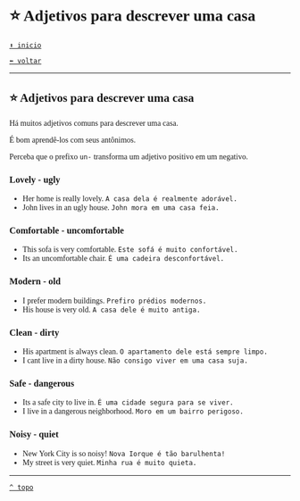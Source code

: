 <font face="Calibri">

# ⭐ Adjetivos para descrever uma casa

[`⬆️ inicio`](../../EF%20Route.md)

[`⬅️ voltar`](../Iniciante%202.md)

---

## ⭐ Adjetivos para descrever uma casa

Há muitos adjetivos comuns para descrever uma casa.

É bom aprendê-los com seus antônimos.

Perceba que o prefixo `un-` transforma um adjetivo positivo em um negativo.

### Lovely - ugly

+ Her home is really lovely.
  `A casa dela é realmente adorável.`
+ John lives in an ugly house.
  `John mora em uma casa feia.`

### Comfortable - uncomfortable

+ This sofa is very comfortable.
  `Este sofá é muito confortável.`
+ Its an uncomfortable chair.
  `É uma cadeira desconfortável.`

### Modern - old

+ I prefer modern buildings.
  `Prefiro prédios modernos.`
+ His house is very old.
  `A casa dele é muito antiga.`

### Clean - dirty

+ His apartment is always clean.
  `O apartamento dele está sempre limpo.`
+ I cant live in a dirty house.
  `Não consigo viver em uma casa suja.`

### Safe - dangerous

+ Its a safe city to live in.
  `É uma cidade segura para se viver.`
+ I live in a dangerous neighborhood.
  `Moro em um bairro perigoso.`

### Noisy - quiet

+ New York City is so noisy!
  `Nova Iorque é tão barulhenta!`
+ My street is very quiet.
  `Minha rua é muito quieta.`

---

[`^ topo`](#-Adjetivos-para-descrever-uma-casa)
</font>

